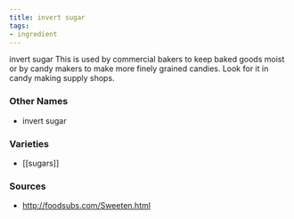 ```yaml
---
title: invert sugar
tags:
- ingredient
---
```

invert sugar This is used by commercial bakers to keep baked goods moist or by candy makers to make more finely grained candies. Look for it in candy making supply shops.

### Other Names

* invert sugar

### Varieties

* [[sugars]]

### Sources
* http://foodsubs.com/Sweeten.html
